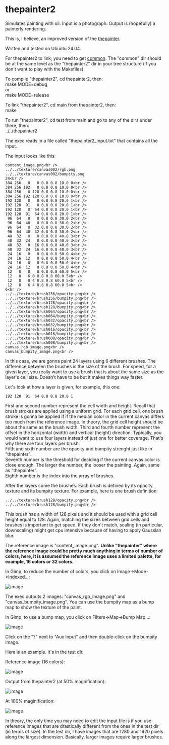# thepainter2

Simulates painting with oil. Input is a photograph. Output is (hopefully) a painterly rendering.

This is, I believe, an improved version of the [thepainter](https://github.com/ugocapeto/thepainter).

Written and tested on Ubuntu 24.04.

For thepainter2 to link, you need to get [common](https://github.com/ugocapeto/common). The "common" dir should be at the same level as the "thepainter2" dir in your tree structure (if you don't want to play with the Makefiles).

To compile "thepainter2", cd thepainter2, then:<br />
make MODE=debug<br />
or<br />
make MODE=release<br />

To link "thepainter2", cd main from thepainter2, then:<br />
make

To run "thepainter2", cd test from main and go to any of the dirs under there, then:<br />
../../thepainter2

The exec reads in a file called "thepainter2_input.txt" that contains all the input.

The input looks like this:

```
content_image.png<br />
../../texture/canvas002/rgb.png
../../texture/canvas002/bumpity.png
24<br />
384 256   0   0 0.8 0.8 10.0 0<br />
384 256 192   0 0.8 0.8 10.0 0<br />
384 256   0 128 0.8 0.8 10.0 0<br />
384 256 192 128 0.8 0.8 10.0 0<br />
192 128   0   0 0.8 0.8 20.0 1<br />
192 128  91   0 0.8 0.8 20.0 1<br />
192 128   0  64 0.8 0.8 20.0 1<br />
192 128  91  64 0.8 0.8 20.0 1<br />
 96  64   0   0 0.8 0.8 30.0 2<br />
 96  64  48   0 0.8 0.8 30.0 2<br />
 96  64   0  32 0.8 0.8 30.0 2<br />
 96  64  48  32 0.8 0.8 30.0 2<br />
 48  32   0   0 0.8 0.8 40.0 3<br />
 48  32  24   0 0.8 0.8 40.0 3<br />
 48  32   0  16 0.8 0.8 40.0 3<br />
 48  32  24  16 0.8 0.8 40.0 3<br />
 24  16   0   0 0.8 0.8 50.0 4<br />
 24  16  12   0 0.8 0.8 50.0 4<br />
 24  16   0   8 0.8 0.8 50.0 4<br />
 24  16  12   8 0.8 0.8 50.0 4<br />
 12   8   0   0 0.8 0.8 60.0 5<br />
 12   8   6 0 0.8 0.8 60.0 5<br />
 12   8   0 4 0.8 0.8 60.0 5<br />
 12   8   6 4 0.8 0.8 60.0 5<br />
6<br />
../../texture/brush256/opacity.png<br />
../../texture/brush256/bumpity.png<br />
../../texture/brush128/opacity.png<br />
../../texture/brush128/bumpity.png<br />
../../texture/brush064/opacity.png<br />
../../texture/brush064/bumpity.png<br />
../../texture/brush032/opacity.png<br />
../../texture/brush032/bumpity.png<br />
../../texture/brush016/opacity.png<br />
../../texture/brush016/bumpity.png<br />
../../texture/brush008/opacity.png<br />
../../texture/brush008/bumpity.png<br />
canvas_rgb_image.png<br />
canvas_bumpity_image.png<br />
```

In this case, we are gonna paint 24 layers using 6 different brushes.
The difference between the brushes is the size of the brush. For speed, for a given layer, you really want to use a brush that is about the same size as the layer's cell size. Doesn't have to be but it makes things way faster.

Let's look at how a layer is given, for example, this one:
```
192 128  91  64 0.8 0.8 20.0 1
```
First and second number represent the cell width and height. Recall that brush strokes are applied using a uniform grid. For each grid cell, one brush stroke is gonna be applied if if the median color in the current canvas differs too much from the reference image. In theory, the grid cell height should be about the same as the brush width.
Third and fourth number represent the offset in the horizontal (width) and vertical (height) direction. Typically, you would want to use four layers instead of just one for better coverage. That's why there are four layers per brush.<br />
Fifth and sixth number are the opacity and bumpity strenght just like in "thepainter".<br />
Seventh number is the threshold for deciding if the current canvas color is close enough. The larger the number, the looser the painting. Again, same as "thepainter".<br />
Eighth number is the index into the array of brushes.

After the layers come the brushes.
Each brush is defined by its opacity texture and its bumpity texture.
For example, here is one brush definition:
```
../../texture/brush128/opacity.png<br />
../../texture/brush128/bumpity.png<br />
```
This brush has a width of 128 pixels and it should be used with a grid cell height equal to 128. Again, matching the sizes between grid cells and brushes is important to get speed. If they don't match, scaling (in particular, downscaling) might get cpu intensive because of having to apply Gaussian blur.

The reference image is "content_image.png". **Unlike "thepainter" where the reference image could be pretty much anything in terms of number of colors, here, it is assumed the reference image uses a limited palette, for example, 16 colors or 32 colors.**

In Gimp, to reduce the number of colors, you click on Image->Mode->Indexed...:

![image](https://github.com/user-attachments/assets/ed226273-85f0-4628-b02a-27d8dd0781e2)

The exec outputs 2 images: "canvas_rgb_image.png" and "canvas_bumpity_image.png". You can use the bumpity map as a bump map to show the texture of the paint.

In Gimp, to use a bump map, you click on Filters->Map->Bump Map...:

![image](https://github.com/user-attachments/assets/1bda6fd6-ca6c-43e5-89fe-a4b16283dda9)

Click on the "?" next to "Aux Input" and then double-click on the bumpity image.

Here is an example. It's in the test dir.

Reference image (16 colors):

![image](https://github.com/user-attachments/assets/ecbc2580-b99e-439a-8263-0a94c38a6d0e)

Output from thepainter2 (at 50% magnification):

![image](https://github.com/user-attachments/assets/0cdc0d6f-6568-4032-b82a-338def139e85)

At 100% maginification:

![image](https://github.com/user-attachments/assets/2a063cf2-bd27-4aae-8de8-176e1c545a13)

In theory, the only time you may need to edit the input file is if you use reference images that are drastically different from the ones in the test dir (in terms of size). In the test dir, I have images that are 1280 and 1920 pixels along the largest dimension. Basically, larger images require larger brushes.


